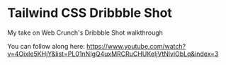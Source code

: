 # Tailwind CSS Dribbble Shot

My take on Web Crunch's Dribbble Shot walkthrough

You can follow along here: https://www.youtube.com/watch?v=4OixIe5KHjY&list=PL01nNIgQ4uxMRCRuCHUKeIjVtNlviObLq&index=3
